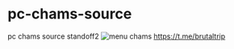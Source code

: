 # pc-chams-source
pc chams source  standoff2
![menu chams](https://github.com/procodeshiter/pc-chams-source/assets/146747623/8111ce98-9e6b-4059-83ed-ee00abf10417)
https://t.me/brutaltrip
